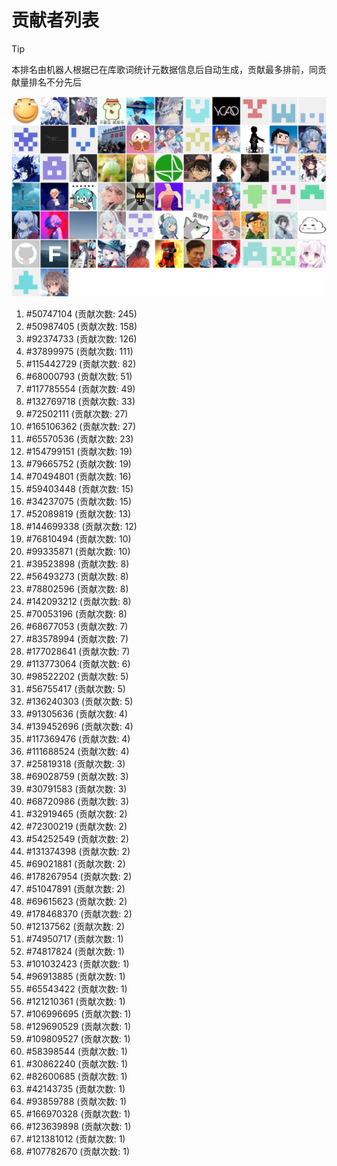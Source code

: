 # 贡献者列表

> [!TIP]
> 本排名由机器人根据已在库歌词统计元数据信息后自动生成，贡献最多排前，同贡献量排名不分先后

![贡献者头像画廊](./CONTRIBUTORS.svg)

1. #50747104 (贡献次数: 245)
2. #50987405 (贡献次数: 158)
3. #92374733 (贡献次数: 126)
4. #37899975 (贡献次数: 111)
5. #115442729 (贡献次数: 82)
6. #68000793 (贡献次数: 51)
7. #117785554 (贡献次数: 49)
8. #132769718 (贡献次数: 33)
9. #72502111 (贡献次数: 27)
10. #165106362 (贡献次数: 27)
11. #65570536 (贡献次数: 23)
12. #154799151 (贡献次数: 19)
13. #79665752 (贡献次数: 19)
14. #70494801 (贡献次数: 16)
15. #59403448 (贡献次数: 15)
16. #34237075 (贡献次数: 15)
17. #52089819 (贡献次数: 13)
18. #144699338 (贡献次数: 12)
19. #76810494 (贡献次数: 10)
20. #99335871 (贡献次数: 10)
21. #39523898 (贡献次数: 8)
22. #56493273 (贡献次数: 8)
23. #78802596 (贡献次数: 8)
24. #142093212 (贡献次数: 8)
25. #70053196 (贡献次数: 8)
26. #68677053 (贡献次数: 7)
27. #83578994 (贡献次数: 7)
28. #177028641 (贡献次数: 7)
29. #113773064 (贡献次数: 6)
30. #98522202 (贡献次数: 5)
31. #56755417 (贡献次数: 5)
32. #136240303 (贡献次数: 5)
33. #91305636 (贡献次数: 4)
34. #139452696 (贡献次数: 4)
35. #117369476 (贡献次数: 4)
36. #111688524 (贡献次数: 4)
37. #25819318 (贡献次数: 3)
38. #69028759 (贡献次数: 3)
39. #30791583 (贡献次数: 3)
40. #68720986 (贡献次数: 3)
41. #32919465 (贡献次数: 2)
42. #72300219 (贡献次数: 2)
43. #54252549 (贡献次数: 2)
44. #131374398 (贡献次数: 2)
45. #69021881 (贡献次数: 2)
46. #178267954 (贡献次数: 2)
47. #51047891 (贡献次数: 2)
48. #69615623 (贡献次数: 2)
49. #178468370 (贡献次数: 2)
50. #12137562 (贡献次数: 2)
51. #74950717 (贡献次数: 1)
52. #74817824 (贡献次数: 1)
53. #101032423 (贡献次数: 1)
54. #96913885 (贡献次数: 1)
55. #65543422 (贡献次数: 1)
56. #121210361 (贡献次数: 1)
57. #106996695 (贡献次数: 1)
58. #129690529 (贡献次数: 1)
59. #109809527 (贡献次数: 1)
60. #58398544 (贡献次数: 1)
61. #30862240 (贡献次数: 1)
62. #82600685 (贡献次数: 1)
63. #42143735 (贡献次数: 1)
64. #93859788 (贡献次数: 1)
65. #166970328 (贡献次数: 1)
66. #123639898 (贡献次数: 1)
67. #121381012 (贡献次数: 1)
68. #107782670 (贡献次数: 1)

